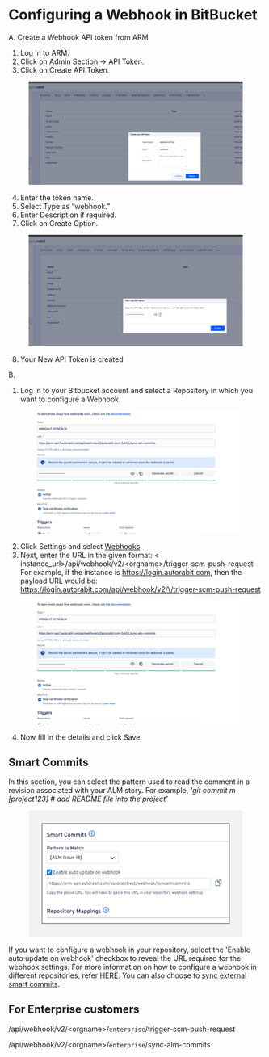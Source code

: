 # Configuring a Webhook in BitBucket

A.      Create a Webhook API token from ARM

1. Log in to ARM.
2. Click on Admin Section -> API Token.
3. Click on Create API Token.

<figure><img src="../../../../../.gitbook/assets/image.png" alt=""><figcaption></figcaption></figure>

4. Enter the token name.
5. Select Type as “webhook.”
6. Enter Description if required.
7. Click on Create Option.

<figure><img src="../../../../../.gitbook/assets/image (1).png" alt=""><figcaption></figcaption></figure>

8. Your New API Token is created

&#x20;

&#x20;

B.

1. Log in to your Bitbucket account and select a Repository in which you want to configure a Webhook.

<figure><img src="../../../../../.gitbook/assets/image (2).png" alt=""><figcaption></figcaption></figure>

2. Click Settings and select [Webhooks](https://knowledgebase.autorabit.com/product-guides/codescan/codescan-integration/webhooks).
3. Next, enter the URL in the given format: < instance\_url>/api/webhook/v2/\<orgname>/trigger-scm-push-request For example, if the instance is https://login.autorabit.com, then the payload URL would be: [https://login.autorabit.com/api/webhook/v2/\<orgname>/trigger-scm-push-request](https://login.autorabit.com/api/webhook/v2/%3Corgname%3E/trigger-scm-push-request)

<figure><img src="../../../../../.gitbook/assets/image (3).png" alt=""><figcaption></figcaption></figure>

4. Now fill in the details and click Save.



## **Smart Commits**

In this section, you can select the pattern used to read the comment in a revision associated with your ALM story. For example, _'git commit m \[project123] # add README file into the project'_

<figure><img src="../../../../../.gitbook/assets/image (4).png" alt=""><figcaption></figcaption></figure>

If you want to configure a webhook in your repository, select the 'Enable auto update on webhook' checkbox to reveal the URL required for the webhook settings. For more information on how to configure a webhook in different repositories, refer [HERE](file://product-guides/arm/arm-features/webhooks). You can also choose to [sync external smart commits](file://product-guides/arm/arm-features/version-control/introduction-to-version-control/version-control-repositories-summary).

&#x20;&#x20;

## For Enterprise customers

/api/webhook/v2/\<orgname>/`enterprise`/trigger-scm-push-request

/api/webhook/v2/\<orgname>/`enterprise`/sync-alm-commits

